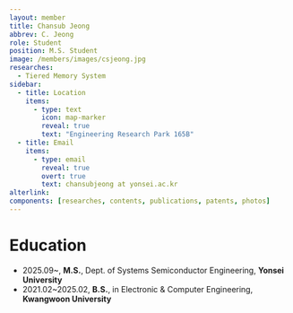 ```yaml
---
layout: member
title: Chansub Jeong
abbrev: C. Jeong
role: Student
position: M.S. Student
image: /members/images/csjeong.jpg
researches:
  - Tiered Memory System
sidebar:
  - title: Location
    items:
      - type: text
        icon: map-marker
        reveal: true
        text: "Engineering Research Park 165B"
  - title: Email
    items:
      - type: email
        reveal: true
        overt: true
        text: chansubjeong at yonsei.ac.kr
alterlink: 
components: [researches, contents, publications, patents, photos]
---
```


# Education
* 2025.09~, **M.S.**, Dept. of Systems Semiconductor Engineering, **Yonsei University**
* 2021.02~2025.02, **B.S.**, in Electronic & Computer Engineering, **Kwangwoon University**

